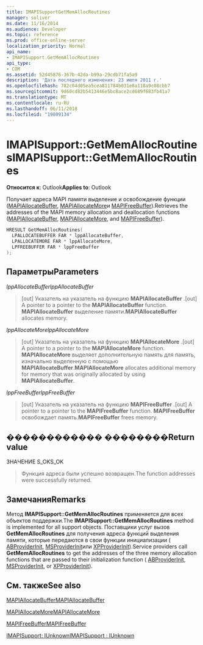 ```yaml
---
title: IMAPISupportGetMemAllocRoutines
manager: soliver
ms.date: 11/16/2014
ms.audience: Developer
ms.topic: reference
ms.prod: office-online-server
localization_priority: Normal
api_name:
- IMAPISupport.GetMemAllocRoutines
api_type:
- COM
ms.assetid: 52d45876-367b-42da-b99a-29cdb71fa5a9
description: 'Дата последнего изменения: 23 июля 2011 г.'
ms.openlocfilehash: 782c04d05ea5cea811784b031e8a118a9c08cbb7
ms.sourcegitcommit: 9d60cd82b5413446e5bc8ace2cd689f683fb41a7
ms.translationtype: MT
ms.contentlocale: ru-RU
ms.lasthandoff: 06/11/2018
ms.locfileid: "19809134"
---
```

# <a name="imapisupportgetmemallocroutines"></a><span data-ttu-id="a64d4-103">IMAPISupport::GetMemAllocRoutines</span><span class="sxs-lookup"><span data-stu-id="a64d4-103">IMAPISupport::GetMemAllocRoutines</span></span>

  
  
<span data-ttu-id="a64d4-104">**Относится к**: Outlook</span><span class="sxs-lookup"><span data-stu-id="a64d4-104">**Applies to**: Outlook</span></span> 
  
<span data-ttu-id="a64d4-105">Получает адреса MAPI памяти выделение и освобождение функции ([MAPIAllocateBuffer](mapiallocatebuffer.md), [MAPIAllocateMore](mapiallocatemore.md)и [MAPIFreeBuffer](mapifreebuffer.md)).</span><span class="sxs-lookup"><span data-stu-id="a64d4-105">Retrieves the addresses of the MAPI memory allocation and deallocation functions ([MAPIAllocateBuffer](mapiallocatebuffer.md), [MAPIAllocateMore](mapiallocatemore.md), and [MAPIFreeBuffer](mapifreebuffer.md)).</span></span>
  
```cpp
HRESULT GetMemAllocRoutines(
  LPALLOCATEBUFFER FAR * lppAllocateBuffer,
  LPALLOCATEMORE FAR * lppAllocateMore,
  LPFREEBUFFER FAR * lppFreeBuffer
);
```

## <a name="parameters"></a><span data-ttu-id="a64d4-106">Параметры</span><span class="sxs-lookup"><span data-stu-id="a64d4-106">Parameters</span></span>

 <span data-ttu-id="a64d4-107">_lppAllocateBuffer_</span><span class="sxs-lookup"><span data-stu-id="a64d4-107">_lppAllocateBuffer_</span></span>
  
> <span data-ttu-id="a64d4-108">[out] Указатель на указатель на функцию **MAPIAllocateBuffer** .</span><span class="sxs-lookup"><span data-stu-id="a64d4-108">[out] A pointer to a pointer to the **MAPIAllocateBuffer** function.</span></span> <span data-ttu-id="a64d4-109">**MAPIAllocateBuffer** выделение памяти.</span><span class="sxs-lookup"><span data-stu-id="a64d4-109">**MAPIAllocateBuffer** allocates memory.</span></span> 
    
 <span data-ttu-id="a64d4-110">_lppAllocateMore_</span><span class="sxs-lookup"><span data-stu-id="a64d4-110">_lppAllocateMore_</span></span>
  
> <span data-ttu-id="a64d4-111">[out] Указатель на указатель на функцию **MAPIAllocateMore** .</span><span class="sxs-lookup"><span data-stu-id="a64d4-111">[out] A pointer to a pointer to the **MAPIAllocateMore** function.</span></span> <span data-ttu-id="a64d4-112">**MAPIAllocateMore** выделяет дополнительную память для память, изначально выделенную с помощью **MAPIAllocateBuffer**.</span><span class="sxs-lookup"><span data-stu-id="a64d4-112">**MAPIAllocateMore** allocates additional memory for memory that was originally allocated by using **MAPIAllocateBuffer**.</span></span>
    
 <span data-ttu-id="a64d4-113">_lppFreeBuffer_</span><span class="sxs-lookup"><span data-stu-id="a64d4-113">_lppFreeBuffer_</span></span>
  
> <span data-ttu-id="a64d4-114">[out] Указатель на указатель на функцию **MAPIFreeBuffer** .</span><span class="sxs-lookup"><span data-stu-id="a64d4-114">[out] A pointer to a pointer to the **MAPIFreeBuffer** function.</span></span> <span data-ttu-id="a64d4-115">**MAPIFreeBuffer** освобождает память.</span><span class="sxs-lookup"><span data-stu-id="a64d4-115">**MAPIFreeBuffer** frees memory.</span></span> 
    
## <a name="return-value"></a><span data-ttu-id="a64d4-116">������������ ��������</span><span class="sxs-lookup"><span data-stu-id="a64d4-116">Return value</span></span>

<span data-ttu-id="a64d4-117">ЗНАЧЕНИЕ S_OK</span><span class="sxs-lookup"><span data-stu-id="a64d4-117">S_OK</span></span> 
  
> <span data-ttu-id="a64d4-118">Функция адреса были успешно возвращен.</span><span class="sxs-lookup"><span data-stu-id="a64d4-118">The function addresses were successfully returned.</span></span>
    
## <a name="remarks"></a><span data-ttu-id="a64d4-119">Замечания</span><span class="sxs-lookup"><span data-stu-id="a64d4-119">Remarks</span></span>

<span data-ttu-id="a64d4-120">Метод **IMAPISupport::GetMemAllocRoutines** применяется для всех объектов поддержки.</span><span class="sxs-lookup"><span data-stu-id="a64d4-120">The **IMAPISupport::GetMemAllocRoutines** method is implemented for all support objects.</span></span> <span data-ttu-id="a64d4-121">Поставщики услуг вызов **GetMemAllocRoutines** для получения адреса функций выделения памяти, которые передаются в свои функции инициализации ( [ABProviderInit](abproviderinit.md), [MSProviderInit](msproviderinit.md)или [XPProviderInit](xpproviderinit.md)).</span><span class="sxs-lookup"><span data-stu-id="a64d4-121">Service providers call **GetMemAllocRoutines** to get the addresses of the three memory allocation functions that are passed to their initialization function ( [ABProviderInit](abproviderinit.md), [MSProviderInit](msproviderinit.md), or [XPProviderInit](xpproviderinit.md)).</span></span> 
  
## <a name="see-also"></a><span data-ttu-id="a64d4-122">См. также</span><span class="sxs-lookup"><span data-stu-id="a64d4-122">See also</span></span>



[<span data-ttu-id="a64d4-123">MAPIAllocateBuffer</span><span class="sxs-lookup"><span data-stu-id="a64d4-123">MAPIAllocateBuffer</span></span>](mapiallocatebuffer.md)
  
[<span data-ttu-id="a64d4-124">MAPIAllocateMore</span><span class="sxs-lookup"><span data-stu-id="a64d4-124">MAPIAllocateMore</span></span>](mapiallocatemore.md)
  
[<span data-ttu-id="a64d4-125">MAPIFreeBuffer</span><span class="sxs-lookup"><span data-stu-id="a64d4-125">MAPIFreeBuffer</span></span>](mapifreebuffer.md)
  
[<span data-ttu-id="a64d4-126">IMAPISupport: IUnknown</span><span class="sxs-lookup"><span data-stu-id="a64d4-126">IMAPISupport : IUnknown</span></span>](imapisupportiunknown.md)

